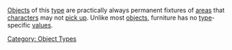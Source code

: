 [Objects](:Category:_Objects "wikilink") of this
[type](:Category:_Object_Types "wikilink") are practically always
permanent fixtures of [areas](:Category:_Areas "wikilink") that
[characters](:Category:_Characters "wikilink") may not [pick
up](Get "wikilink"). Unlike most
[objects](:Category:_Objects "wikilink"), furniture has no
[type](:Category:_Object_Types "wikilink")-specific
[values](:Category:_Object_Values "wikilink").

[Category: Object Types](Category:_Object_Types "wikilink")

